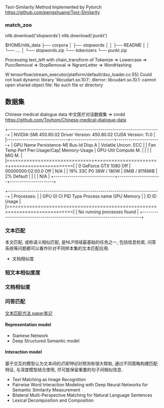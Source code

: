 

Text-Similarity Method Implemented by Pytorch
https://github.com/pengshuang/Text-Similarity

### match_zoo

nltk.download('stopwords')
nltk.download('punkt')

$HOME/nltk_data
├── corpora
│   ├── stopwords
│   │   ├── README
│   │   └── ....
│   └── stopwords.zip
└── tokenizers
    └── punkt.zip

Processing text_left with chain_transform of Tokenize => Lowercase => PuncRemoval => StopRemoval => NgramLetter => WordHashing

W tensorflow/stream_executor/platform/default/dso_loader.cc:55] Could not load dynamic library 'libcudart.so.10.1'; dlerror: libcudart.so.10.1: cannot open shared object file: No such file or directory


## 数据集
Chinese medical dialogue data 中文医疗对话数据集 => cmdd
https://github.com/Toyhom/Chinese-medical-dialogue-data



+-----------------------------------------------------------------------------+
| NVIDIA-SMI 450.80.02    Driver Version: 450.80.02    CUDA Version: 11.0     |
|-------------------------------+----------------------+----------------------+
| GPU  Name        Persistence-M| Bus-Id        Disp.A | Volatile Uncorr. ECC |
| Fan  Temp  Perf  Pwr:Usage/Cap|         Memory-Usage | GPU-Util  Compute M. |
|                               |                      |               MIG M. |
|===============================+======================+======================|
|   0  GeForce GTX 1080    Off  | 00000000:02:00.0 Off |                  N/A |
| 19%   33C    P0    38W / 180W |      0MiB /  8116MiB |      2%      Default |
|                               |                      |                  N/A |
+-------------------------------+----------------------+----------------------+

+-----------------------------------------------------------------------------+
| Processes:                                                                  |
|  GPU   GI   CI        PID   Type   Process name                  GPU Memory |
|        ID   ID                                                   Usage      |
|=============================================================================|
|  No running processes found                                                 |
+-----------------------------------------------------------------------------+



### 文本匹配
本文匹配, 或称语义相似匹配, 是NLP领域最基础的任务之一, 包括信息检索, 问答系统等问题都可以看作针对不同样本集的文本匹配应用.

- 文档相似度
### 短文本相似度度
### 文档相似度
### 问答匹配

[文本匹配方法 paper笔记](https://zhuanlan.zhihu.com/p/45089113)

#### Representation model
- Siamese Network
- Deep Structured Semantic model

#### Interaction model
基于交互的模型认为文本间的*匹配特征*对预测有很大帮助, 通过不同策略构建匹配特征, 与深度模型结合使用, 尽可能保留重要的句子间相似信息.
- Text Matching as Image Recognition
- Pairwise Word Interaction Modeling with Deep Neural Networks for Semantic Similarity Measurement
- Bilateral Multi-Perspective Matching for Natural Language Sentences
- Lexical Decomposition and Composition